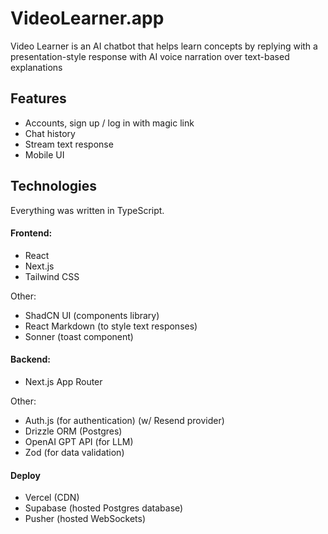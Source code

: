 
# VideoLearner.app

Video Learner is an AI chatbot that helps learn concepts by replying with a presentation-style response with AI voice narration over text-based explanations
## Features
- Accounts, sign up / log in with magic link
- Chat history
- Stream text response
- Mobile UI
## Technologies

Everything was written in TypeScript.

#### Frontend:
- React
- Next.js
- Tailwind CSS

Other:
- ShadCN UI (components library)
- React Markdown (to style text responses)
- Sonner (toast component)

#### Backend:
- Next.js App Router

Other:
- Auth.js (for authentication) (w/ Resend provider)
- Drizzle ORM (Postgres)
- OpenAI GPT API (for LLM)
- Zod (for data validation)
#### Deploy
- Vercel (CDN)
- Supabase (hosted Postgres database)
- Pusher (hosted WebSockets)